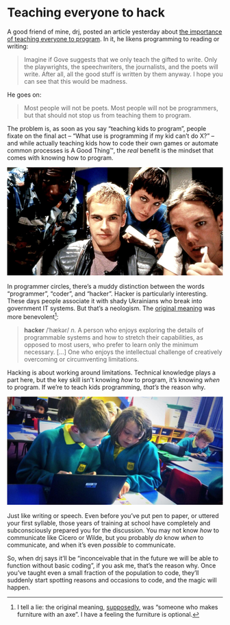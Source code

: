 # Teaching everyone to hack

A good friend of mine, drj, posted an article yesterday about [the importance of teaching everyone to program](http://drj11.wordpress.com/2014/02/05/teach-everyone-to-program/). In it, he likens programming to reading or writing:

> Imagine if Gove suggests that we only teach the gifted to write. Only the playwrights, the speechwriters, the journalists, and the poets will write. After all, all the good stuff is written by them anyway. I hope you can see that this would be madness.

He goes on:

> Most people will not be poets. Most people will not be programmers, but that should not stop us from teaching them to program.

The problem is, as soon as you say “teaching kids to program”, people fixate on the final act – “What use is programming if my kid can’t do X?” – and while actually teaching kids how to code their own games or automate common processes is A Good Thing&trade;, the *real* benefit is the mindset that comes with knowing how to program.

![Johnny Lee-Miller and Angelina Jolie in the deliciously cheesy 1995 film Hackers](/media/hackers-film.jpg)

In programmer circles, there’s a muddy distinction between the words “programmer”, “coder”, and “hacker”. Hacker is particularly interesting. These days people associate it with shady Ukrainians who break into government IT systems. But that’s a neologism. The [original meaning](http://www.jargon.net/jargonfile/h/hacker.html) was more benevolent[^1]:

> **hacker** /ˈhækər/ *n.* A person who enjoys exploring the details of programmable systems and how to stretch their capabilities, as opposed to most users, who prefer to learn only the minimum necessary. […] One who enjoys the intellectual challenge of creatively overcoming or circumventing limitations.

Hacking is about working around limitations. Technical knowledge plays a part here, but the key skill isn't knowing *how* to program, it’s knowing *when* to program. If we’re to teach kids programming, *that’s* the reason why.

[![Kids programming at a Codejam - image by Alan O'Donohoe](/media/kids-codejam.jpg)](https://twitter.com/teknoteacher/status/385783623519334400)

Just like writing or speech. Even before you’ve put pen to paper, or uttered your first syllable, those years of training at school have completely and subconsciously prepared you for the discussion. You may not know *how* to communicate like Cicero or Wilde, but you probably *do* know *when* to communicate, and when it’s even *possible* to communicate.

So, when drj says it’ll be “inconceivable that in the future we will be able to function without basic coding”, if you ask me, that’s the reason why. Once you’ve taught even a small fraction of the population to code, they’ll suddenly start spotting reasons and occasions to code, and the magic will happen.

[^1]: I tell a lie: the original meaning, [supposedly](http://www.jargon.net/jargonfile/h/hacker.html), was “someone who makes furniture with an axe”. I have a feeling the furniture is optional.
